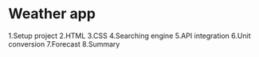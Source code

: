 # Weather app

1.Setup project
2.HTML
3.CSS
4.Searching engine
5.API integration
6.Unit conversion
7.Forecast
8.Summary
